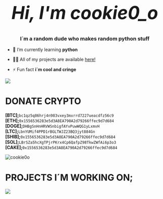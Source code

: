 # _<h1 align="center">Hi, I'm cookie0_o</h1>_
<h3 align="center">I´m a random dude who makes random python stuff</h3>


- 🌱 I’m currently learning **python**

- 👨‍💻 All of my projects are available [here!](https://github.com/cookie0o?tab=repositories)

- ⚡ Fun fact **i´m cool and cringe**

<img class="img" href="cookie0_o" target="_blank" rel="noreferrer" src="https://github-readme-stats.vercel.app/api?username=cookie0o&show_icons=true&theme=radical" />




# **DONATE CRYPTO**

**[BTC];**``󠀠bc1qz5q86hrj4n983vxey3mxrrd7227ueacdfz56c9``  
**[ETH];**``0x1556536283e5d3A8EA790A2d79266ffec9d7d684``  
**[DOGE];**``DHBgSnHnHRVWSnbigfAYvPuwWQG1yLxmvH``  
**[LTC];**``LbnYUMif4PPD1rBGLTWJZ23BQ3jyt884Gn``  
**[SHIB];**``0x1556536283e5d3A8EA790A2d79266ffec9d7d684``  
**[SOL];**``LBrSZa5hcXgTPjrPKrx4Cp6QafpZ98TkwZWfAi6p3o3``  
**[CAKE];**``0x1556536283e5d3A8EA790A2d79266ffec9d7d684``  

<p align="left"> <img src="https://komarev.com/ghpvc/?username=cookie0o&label=Profile%20views&color=ff69b4&style=flat" alt="cookie0o" /> </p>

# **PROJECTS I´M WORKING ON;**
![](https://hit.yhype.me/github/profile?user_id=81589649)

